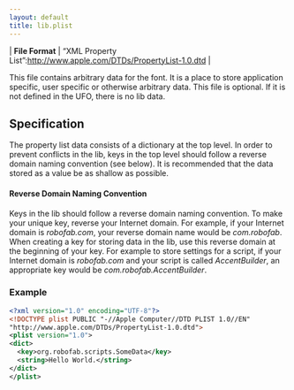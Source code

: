 ```yaml
---
layout: default
title: lib.plist
---
```


| **File Format** | “XML Property List”:http://www.apple.com/DTDs/PropertyList-1.0.dtd |

This file contains arbitrary data for the font. It is a place to store application specific, user specific or otherwise arbitrary data. This file is optional. If it is not defined in the UFO, there is no lib data.

## Specification

The property list data consists of a dictionary at the top level. In order to prevent conflicts in the lib, keys in the top level should follow a reverse domain naming convention (see below). It is recommended that the data stored as a value be as shallow as possible.

#### Reverse Domain Naming Convention

Keys in the lib should follow a reverse domain naming convention. To make your unique key, reverse your Internet domain. For example, if your Internet domain is *robofab.com*, your reverse domain name would be *com.robofab*. When creating a key for storing data in the lib, use this reverse domain at the beginning of your key. For example to store settings for a script, if your Internet domain is *robofab.com* and your script is called *AccentBuilder*, an appropriate key would be *com.robofab.AccentBuilder*.

### Example

```xml
<?xml version="1.0" encoding="UTF-8"?>
<!DOCTYPE plist PUBLIC "-//Apple Computer//DTD PLIST 1.0//EN"
"http://www.apple.com/DTDs/PropertyList-1.0.dtd">
<plist version="1.0">
<dict>
  <key>org.robofab.scripts.SomeData</key>
  <string>Hello World.</string>
</dict>
</plist>
```

